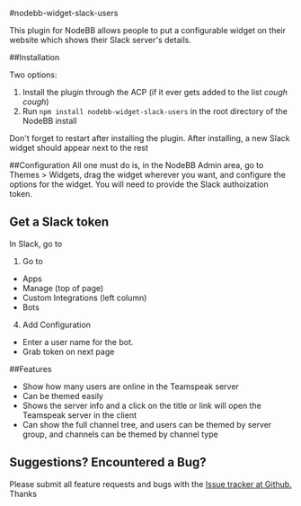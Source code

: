 #nodebb-widget-slack-users

This plugin for NodeBB allows people to put a configurable widget on their website which shows their Slack server's details.

##Installation

Two options:

 1.  Install the plugin through the ACP (if it ever gets added to the list *cough cough*)
 2.  Run `npm install nodebb-widget-slack-users` in the root directory of the NodeBB install

Don't forget to restart after installing the plugin. After installing, a new Slack widget should appear next to the rest

##Configuration
All one must do is, in the NodeBB Admin area, go to Themes > Widgets, drag the widget wherever you want, and configure the options for the widget.  You will need to provide the Slack authoization token.

## Get a Slack token

In Slack, go to 
1. Go to
  * Apps
  * Manage (top of page)
  * Custom Integrations (left column)
  * Bots
4. Add Configuration
  * Enter a user name for the bot.
  * Grab token on next page

##Features
* Show how many users are online in the Teamspeak server
* Can be themed easily
* Shows the server info and a click on the title or link will open the Teamspeak server in the client
* Can show the full channel tree, and users can be themed by server group, and channels can be themed by channel type

## Suggestions? Encountered a Bug?
Please submit all feature requests and bugs with the [Issue tracker at Github.](https://github.com/sunsetbrew/nodebb-widget-slack-users/issues) Thanks
